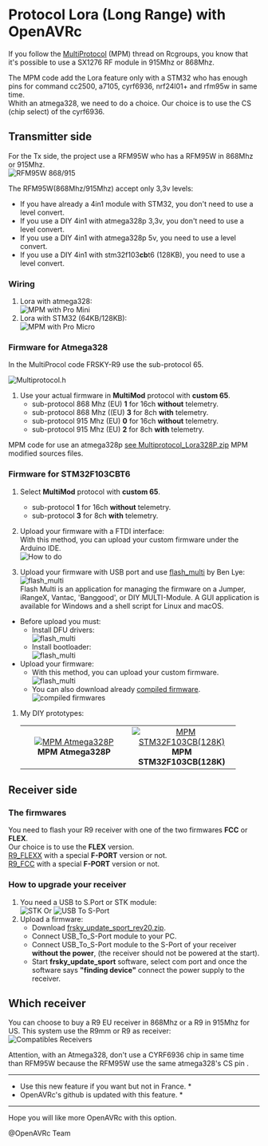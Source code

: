 # Protocol Lora (Long Range) with OpenAVRc

If you follow the [MultiProtocol](https://www.rcgroups.com/forums/showthread.php?2165676-DIY-Multiprotocol-TX-Module) (MPM) thread on Rcgroups, you know that it's possible to use a SX1276 RF module in 915Mhz or 868Mhz.

The MPM code add the Lora feature only with a STM32 who has enough pins for command cc2500, a7105, cyrf6936, nrf24l01+ and rfm95w in same time.  
Whith an atmega328, we need to do a choice. Our choice is to use the CS (chip select) of the cyrf6936.

## Transmitter side
For the Tx side, the project use a RFM95W who has a RFM95W in 868Mhz or 915Mhz.  
![RFM95W 868/915](https://github.com/Ingwie/OpenAVRc_Hw/blob/V3/Long_Range/MultiProtocol%26Lora/rfm95w.jpg)  

The RFM95W(868Mhz/915Mhz) accept only 3,3v levels:   
 - If you have already a 4in1 module with STM32, you don't need to use a level convert.
 - If you use a DIY 4in1 with atmega328p 3,3v, you don't need to use a level convert.
 - If you use a DIY 4in1 with atmega328p 5v, you need to use a level convert.
 - If you use a DIY 4in1 with stm32f103**cb**t6 (128KB), you need to use a level convert.


### Wiring
1. Lora with atmega328:  
![MPM with Pro Mini](https://github.com/Ingwie/OpenAVRc_Hw/blob/V3/Long_Range/MultiProtocol%26Lora/MPM_FrskyR9_328p.jpg)
1. Lora with STM32 (64KB/128KB):  
![MPM with Pro Micro](https://github.com/Ingwie/OpenAVRc_Hw/blob/V3/Long_Range/MultiProtocol%26Lora/MPM_FrskyR9_stm32.jpg)

### Firmware for Atmega328
In the MultiProcol code FRSKY-R9 use the sub-protocol 65.  

![Multiprotocol.h](https://github.com/Ingwie/OpenAVRc_Hw/blob/V3/Lora/Multiprotocol.h.jpg)
1. Use your actual firmware in **MultiMod** protocol with **custom 65**.  
    * sub-protocol 868 Mhz (EU) **1** for 16ch **without** telemetry.  
    * sub-protocol 868 Mhz ((EU) **3** for 8ch **with** telemetry.  
    * sub-protocol 915 Mhz (EU) **0** for 16ch **without** telemetry.  
    * sub-protocol 915 Mhz (EU) **2** for 8ch **with** telemetry.  
	
MPM code for use an atmega328p [see Multiprotocol_Lora328P.zip](https://github.com/Ingwie/OpenAVRc_Hw/blob/V3/Long_Range/MultiProtocol%26Lora/Multiprotocol_Lora328P.zip)  MPM modified sources files. 

### Firmware for STM32F103CBT6
1. Select **MultiMod** protocol with **custom 65**.  
    * sub-protocol **1** for 16ch **without** telemetry.  
    * sub-protocol **3** for 8ch **with** telemetry.  
	
1. Upload your firmware with a FTDI interface:  
With this method, you can upload your custom firmware under the Arduino IDE.  
![How to do](https://github.com/Ingwie/OpenAVRc_Hw/blob/V3/Long_Range/MultiProtocol%26Lora/HowToUploadFirmware/Wiring_for_load_firmware-STM32.png)  
1. Upload your firmware with USB port and use [flash_multi](https://github.com/benlye/flash-multi) by Ben Lye:  
![flash_multi](https://github.com/Ingwie/OpenAVRc_Hw/blob/V3/Long_Range/MultiProtocol%26Lora/HowToUploadFirmware/flash_multi.jpg)  
Flash Multi is an application for managing the firmware on a Jumper,  
iRangeX, Vantac, 'Banggood', or DIY MULTI-Module. 
A GUI application is available for Windows and a shell script for Linux and macOS.
  - Before upload you must:  
	* Install DFU drivers:  
	![flash_multi](https://github.com/Ingwie/OpenAVRc_Hw/blob/V3/Long_Range/MultiProtocol%26Lora/HowToUploadFirmware/flash_multi_drivers.jpg)  
	* Install bootloader:  
	![flash_multi](https://github.com/Ingwie/OpenAVRc_Hw/blob/V3/Long_Range/MultiProtocol%26Lora/HowToUploadFirmware/flash_multi_bootloader.jpg)  
  - Upload your firmware:  
	* With this method, you can upload your custom firmware.  
	![flash_multi](https://github.com/Ingwie/OpenAVRc_Hw/blob/V3/Long_Range/MultiProtocol%26Lora/HowToUploadFirmware/flash_multi_dfumode.jpg)  
	* You can also download already [compiled firmware](https://downloads.multi-module.org/).  
	![compiled firmwares](https://github.com/Ingwie/OpenAVRc_Hw/blob/V3/Long_Range/MultiProtocol%26Lora/HowToUploadFirmware/flash_multi_compiled_firmwares.jpg)  
  
1. My DIY prototypes:  
	<table cellspacing=0>
	  <tr>
		<td align=center width=200><a href="https://github.com/Ingwie/OpenAVRc_Hw/blob/V3/Long_Range/MultiProtocol%26Lora/PCB%20v2.3%26Lora.pdf"><img src="https://github.com/Ingwie/OpenAVRc_Hw/blob/V3/Long_Range/MultiProtocol%26Lora/MPM_Atmega328P.jpg" border="0" name="submit" title="MPM Atmega328P" alt="MPM Atmega328P"/></a><br><b>MPM Atmega328P</b></td>
		<td align=center width=200><a href="https://github.com/pascallanger/DIY-Multiprotocol-TX-Module/blob/master/STM32%20PCB/Schematic_Multiprotocol_STM32_MB_v1.0_t.jpg"><img src="https://github.com/Ingwie/OpenAVRc_Hw/blob/V3/Long_Range/MultiProtocol%26Lora/MPM_Stm32_128K.jpg" border="0" name="submit" title="MPM STM32F103CB(128K)" alt="MPM STM32F103CB(128K)"/></a><br><b>MPM STM32F103CB(128K)</b></td>
	  </tr>
	</table>	
	
## Receiver side

### The firmwares
You need to flash your R9 receiver with one of the two firmwares **FCC** or **FLEX**.  
Our choice is to use the **FLEX** version.  
[R9_FLEXX](https://github.com/Ingwie/OpenAVRc_Hw/tree/V3/Lora/HowToUploadFirmware/R9_FLEX) with a special **F-PORT** version or not.  
[R9_FCC](https://github.com/Ingwie/OpenAVRc_Hw/tree/V3/Lora/HowToUploadFirmware/R9_FCC) with a special **F-PORT** version or not.  

### How to upgrade your receiver

1. You need a USB to S.Port or STK module:  
![STK](https://github.com/Ingwie/OpenAVRc_Hw/blob/V3/Lora/HowToUploadFirmware/STK.jpg)  Or  ![USB To S-Port](https://github.com/Ingwie/OpenAVRc_Hw/blob/V3/Lora/HowToUploadFirmware/S_Port.png)
1. Upload a firmware:
    * Download [frsky_update_sport_rev20.zip](https://www.frsky-rc.com/wp-content/uploads/2017/07/Tool/frsky_update_sport_rev20.zip). 
	* Connect USB_To_S-Port module to your PC.
	* Connect USB_To_S-Port module to the S-Port of your receiver **without the power**, (the receiver should not be powered at the start).
    * Start **frsky_update_sport** software, select com port and once the software says **"finding device"** connect the power supply to the receiver.   	

## Which receiver
You can choose to buy a R9 EU receiver in 868Mhz or a R9 in 915Mhz for US. 
This system use the R9mm or R9 as receiver:  
![Compatibles Receivers](https://github.com/Ingwie/OpenAVRc_Hw/blob/V3/Lora/receivers.jpg)  

Attention, with an Atmega328, don't use a CYRF6936 chip in same time than RFM95W because the RFM95W use the same atmega328's CS pin .

**************************************************************************************************************
* Use this new feature if you want but not in France.                                                        *
* OpenAVRc's github is updated with this feature.                                                            *
**************************************************************************************************************

Hope you will like more OpenAVRc with this option.

@OpenAVRc Team

